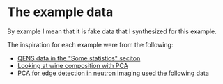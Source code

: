 # The example data

By example I mean that it is fake data that I synthesized for this example.

The inspiration for each example were from the following:
- [QENS data in the "Some statistics" seciton](https://qensmodels.readthedocs.io/examples/lmfit_lorentzian_and_backgd_fit.html)
- [Looking at wine composition with PCA](https://doi.org/10.1039/C3AY41907J)
- [PCA for edge detection in neutron imaging used the following data](https://doi.org/10.5281/zenodo.825926)